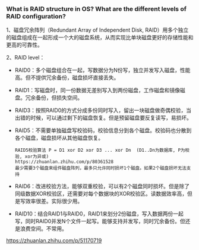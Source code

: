 ### What is RAID structure in OS? What are the different levels of RAID configuration?

1、磁盘冗余阵列（Redundant Array of Independent Disk, RAID）用多个独立的磁盘组成在一起形成一个大的磁盘系统，从而实现比单块磁盘更好的存储性能和更高的可靠性。

2、RAID level：

- RAID0：多个磁盘组合在一起，写数据分为N份写，独立并发写入磁盘，性能高。但不提供冗余备份，磁盘损坏直接丢失。

- RAID1：写磁盘时，同一份数据无差别写入到两份磁盘，工作磁盘和镜像磁盘。冗余备份，但损失空间。

- RAID3：按照RAID0的方式分成多份同时写入，留出一块磁盘做奇偶校验，当出错的时候，可以通过剩下的磁盘恢复。但是预留磁盘要反复读写，易损坏。

- RAID5：不需要单独磁盘写校验码，校验信息分到各个磁盘。校验码也分散到各个磁盘，磁盘损坏从其他磁盘恢复。

  ```
  RAID5校验算法 P = D1 xor D2 xor D3 ... xor Dn  (D1..Dn为数据库, P为校验, xor为异或) 
  https://zhuanlan.zhihu.com/p/80361528
  最少需要3个磁盘来组件磁盘阵列，最多只允许同时损坏1个磁盘。如果2个磁盘损坏无法支持
  ```

- RAID6：改进校验方法，能够双重校验，可以有2个磁盘同时损坏。但是除了同级数据XOR校验区，还需要对每个数据块的XOR校验区。读数据效率高，但是写效率很差。实际很少用。

- RAID10：结合RAID1与RAID0，RAID1来划分2份磁盘，写入数据两份一起写，同时RAID0并发N个文件一起写。能够支持并发写，同时冗余备份。但还是浪费空间。不常用。

https://zhuanlan.zhihu.com/p/51170719